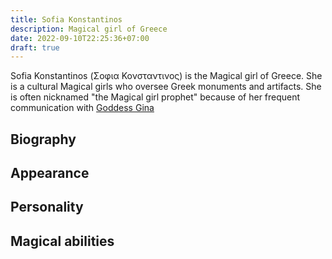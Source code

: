 ```yaml
---
title: Sofia Konstantinos
description: Magical girl of Greece
date: 2022-09-10T22:25:36+07:00
draft: true
---
```

Sofia Konstantinos (Σοφια Κονσταντινος) is the Magical girl of Greece. She is a cultural Magical girls who oversee Greek monuments and artifacts. She is often nicknamed "the Magical girl prophet" because of her frequent communication with [Goddess Gina](../gina)
## Biography

## Appearance

## Personality

## Magical abilities

